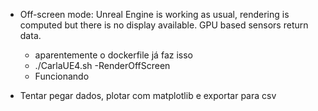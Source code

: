 - Off-screen mode: Unreal Engine is working as usual, rendering is computed but there is no display available. GPU based sensors return data.
    - aparentemente o dockerfile já faz isso
    - ./CarlaUE4.sh -RenderOffScreen
    - Funcionando

- Tentar pegar dados, plotar com matplotlib e exportar para csv
